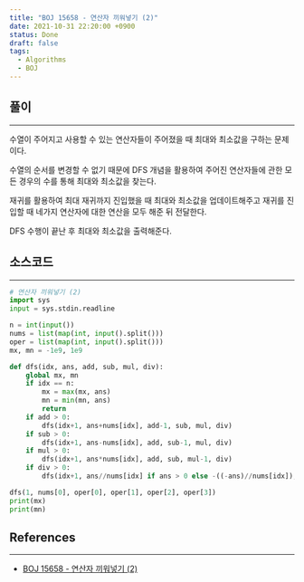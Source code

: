 ```yaml
---
title: "BOJ 15658 - 연산자 끼워넣기 (2)"
date: 2021-10-31 22:20:00 +0900
status: Done
draft: false
tags:
  - Algorithms
  - BOJ
---
```

## 풀이
---
수열이 주어지고 사용할 수 있는 연산자들이 주어졌을 때 최대와 최소값을 구하는 문제이다.

수열의 순서를 변경할 수 없기 때문에 DFS 개념을 활용하여 주어진 연산자들에 관한 모든 경우의 수를 통해 최대와 최소값을 찾는다.

재귀를 활용하여 최대 재귀까지 진입했을 때 최대와 최소값을 업데이트해주고 재귀를 진입할 때 네가지 연산자에 대한 연산을 모두 해준 뒤 전달한다.

DFS 수행이 끝난 후 최대와 최소값을 출력해준다. 

## 소스코드
---
```python
# 연산자 끼워넣기 (2)
import sys
input = sys.stdin.readline

n = int(input())
nums = list(map(int, input().split()))
oper = list(map(int, input().split()))
mx, mn = -1e9, 1e9

def dfs(idx, ans, add, sub, mul, div):
    global mx, mn
    if idx == n:
        mx = max(mx, ans)
        mn = min(mn, ans)
        return
    if add > 0:
        dfs(idx+1, ans+nums[idx], add-1, sub, mul, div)
    if sub > 0:
        dfs(idx+1, ans-nums[idx], add, sub-1, mul, div)
    if mul > 0:
        dfs(idx+1, ans*nums[idx], add, sub, mul-1, div)
    if div > 0:
        dfs(idx+1, ans//nums[idx] if ans > 0 else -((-ans)//nums[idx]), add, sub, mul, div-1)

dfs(1, nums[0], oper[0], oper[1], oper[2], oper[3])
print(mx)
print(mn)
```

## References
---
- [BOJ 15658 - 연산자 끼워넣기 (2)](https://www.acmicpc.net/problem/15658)
